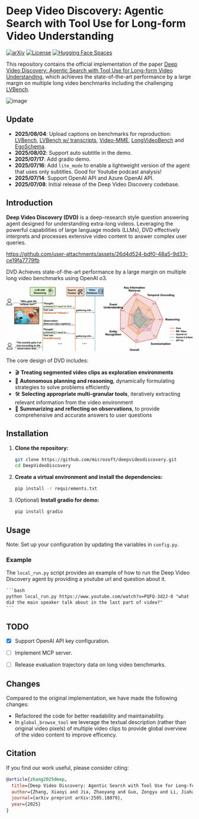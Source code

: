 # Deep Video Discovery: Agentic Search with Tool Use for Long-form Video Understanding

[![arXiv](https://img.shields.io/badge/arXiv-2504.16082-A42C25?style=flat&logo=arXiv&logoColor=A42C25)](https://arxiv.org/abs/2505.18079)
[![License](https://img.shields.io/badge/License-MIT-red.svg)](https://opensource.org/licenses/MIT)
[![Hugging Face Spaces](https://img.shields.io/badge/Spaces-Demo-blueviolet?logo=huggingface&logoColor=white)](https://87fc7dc81d4b38ed01.gradio.live)


This repository contains the official implementation of the paper [Deep Video Discovery: Agentic Search with Tool Use for Long-form Video Understanding](https://arxiv.org/abs/2505.18079), which achieves the state-of-the-art performance by a large margin on multiple long video benchmarks including the challenging [LVBench](https://lvbench.github.io/).

![image](https://github.com/user-attachments/assets/ac1c7f0a-3c10-4c4c-88d1-7bfe0e2010e1)


## Update

- **2025/08/04**: Upload captions on benchmarks for reproduction: [LVBench](https://1drv.ms/u/c/f029f6f5a52c17c4/ETR7ogx7YCtBgtDu66a4R14B7RKLZJoz20D4Z5I1KD6HTg?e=404kKg), [LVBench w/ transcripts](https://1drv.ms/u/c/f029f6f5a52c17c4/EcqO2lC_hRxGn-0t0IBNKZcBts3HDCEg8mZo4ltN6kXFUQ?e=XmabUn), [Video-MME](https://1drv.ms/u/c/f029f6f5a52c17c4/EVKjXQnPjeZGi-onOxEMb8UBxqI9NexKzccHuYEe8-0Lig?e=a4SxCU), [LongVideoBench](https://1drv.ms/u/c/f029f6f5a52c17c4/EQp_PABeb3ZIiysjIn-_5gEBbkhtfcBwCM1pel9xl3JHPg?e=TLpQXQ) and [EgoSchema](https://1drv.ms/u/c/f029f6f5a52c17c4/Ec0oEX3tO5pIknRdEqT9LDQB0hbS9vR9fUJaVbRfCQPJKg?e=bszgh6).
- **2025/08/02**: Support auto subtitle in the demo.
- **2025/07/17**: Add gradio demo.
- **2025/07/16**: Add `lite_mode` to enable a lightweight version of the agent that uses only subtitles. Good for Youtube podcast analysis!
- **2025/07/14**: Support OpenAI API and Azure OpenAI API.
- **2025/07/08**: Initial release of the Deep Video Discovery codebase.

## Introduction

**Deep Video Discovery (DVD)** is a deep-research style question answering agent designed for understanding extra-long videos. Leveraging the powerful capabilities of large language models (LLMs), DVD effectively interprets and processes extensive video content to answer complex user queries.



https://github.com/user-attachments/assets/26d4d524-bdf0-48a5-9d33-ce19fa7779fb

DVD Achieves state-of-the-art performance by a large margin on multiple long video benchmarks using OpenAI o3.

![radar](./asset/overview.png)


The core design of DVD includes:

- 🎬 **Treating segmented video clips as exploration environments**
- 🤖 **Autonomous planning and reasoning**, dynamically formulating strategies to solve problems efficiently
- 🛠️ **Selecting appropriate multi-granular tools**, iteratively extracting relevant information from the video environment
- 📝 **Summarizing and reflecting on observations**, to provide comprehensive and accurate answers to user questions




## Installation

1. **Clone the repository:**
   ```bash
   git clone https://github.com/microsoft/deepvideodiscovery.git
   cd DeepVideoDiscovery
   ```

2. **Create a virtual environment and install the dependencies:**
   ```bash
   pip install -r requirements.txt
   ```

3. (Optional) **Install gradio for demo:**
   ```bash
   pip install gradio
   ```

## Usage

Note: Set up your configuration by updating the variables in  `config.py`.

### Example

The `local_run.py` script provides an example of how to run the Deep Video Discovery agent by providing a youtube url and question about it.

    ```bash
    python local_run.py https://www.youtube.com/watch?v=PQFQ-3d2J-8 "what did the main speaker talk about in the last part of video?"
    ```

## TODO

- [x] Support OpenAI API key configuration.
- [ ] Implement MCP server.
- [ ] Release evaluation trajectory data on long video benchmarks.


## Changes

Compared to the original implementation, we have made the following changes:
- Refactored the code for better readability and maintainability.
- In `global_browse_tool` we leverage the textual description (rather than original video pixels) of multiple video clips to provide global overview of the video content to improve efficency.


## Citation

If you find our work useful, please consider citing:

```bibtex
@article{zhang2025deep,
  title={Deep Video Discovery: Agentic Search with Tool Use for Long-form Video Understanding},
  author={Zhang, Xiaoyi and Jia, Zhaoyang and Guo, Zongyu and Li, Jiahao and Li, Bin and Li, Houqiang and Lu, Yan},
  journal={arXiv preprint arXiv:2505.18079},
  year={2025}
}
```
